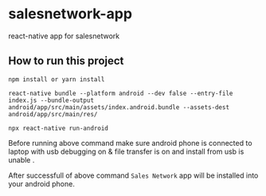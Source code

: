 # salesnetwork-app
react-native app for salesnetwork

## How to run this project

`npm install or yarn install`

`react-native bundle --platform android --dev false --entry-file index.js --bundle-output android/app/src/main/assets/index.android.bundle --assets-dest android/app/src/main/res/`

`npx react-native run-android`

Before running above command make sure android phone is connected to laptop with usb debugging on & file transfer is on and install from usb is unable .

After successfull of above command `Sales Network` app will be installed into your android phone.